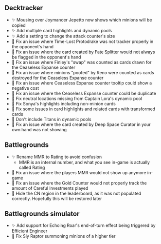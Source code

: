 ## Decktracker

-   ✨ Mousing over Joymancer Jepetto now shows which minions will be copied
-   ✨ Add multiple card highlights and dynamic pools
-   ✨ Add a setting to change the attack counter's size
-   🐞 Fix an issue where Time-Lost Protodrake was not tracker properly in the opponent's hand
-   🐞 Fix an issue where the card created by Fate Splitter would not always be flagged in the opponent's hand
-   🐞 Fix an issue where Finley's "swap" was counted as cards drawn for the Ceaseless Expanse counter
-   🐞 Fix an issue where minions "poofed" by Reno were counted as cards destroyed for the Ceaseless Expanse counter
-   🐞 Fix an issue where Ceaseless Expanse counter tooltip could show a negative cost
-   🐞 Fix an issue where the Ceaseless Expanse counter could be duplicate
-   🐞 Fix neutral locations missing from Captain Lora's dynamic pool
-   🐞 Fix Sonya's highlights including non-minion cards
-   🐞 Fix some issues in card highlights and related cards with transformed cards
-   🐞 Don't include Titans in dynamic pools
-   🐞 Fix an issue where the card created by Deep Space Curator in your own hand was not showing

## Battlegrounds

-   ✨ Rename MMR to Rating to avoid confusion
    -   MMR is an internal number, and what you see in-game is actually called Rating
-   🐞 Fix an issue where the players MMR would not show up anymore in-game
-   🐞 Fix an issue where the Gold Counter would not properly track the amount of Careful Investments played
-   🐞 Hide the CN region in the leaderboard, as it was not populated correctly. Hopefully this will be restored later

## Battlegrounds simulator

-   ✨ Add support for Echoing Roar's end-of-turn effect being triggered by Efficient Engineer
-   🐞 Fix Sly Raptor summoning minions of a higher tier
